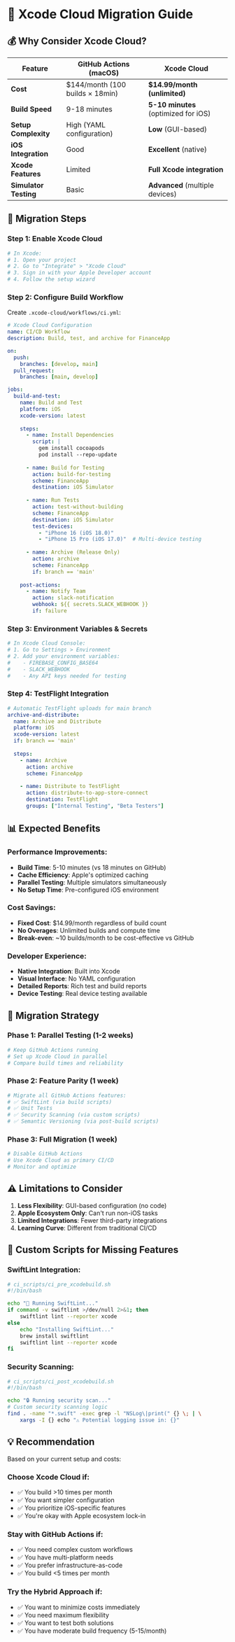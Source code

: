 # 🍎 Xcode Cloud Migration Guide

## **💰 Why Consider Xcode Cloud?**

| Feature | GitHub Actions (macOS) | Xcode Cloud |
|---------|------------------------|-------------|
| **Cost** | $144/month (100 builds × 18min) | **$14.99/month (unlimited)** |
| **Build Speed** | 9-18 minutes | **5-10 minutes** (optimized for iOS) |
| **Setup Complexity** | High (YAML configuration) | **Low** (GUI-based) |
| **iOS Integration** | Good | **Excellent** (native) |
| **Xcode Features** | Limited | **Full Xcode integration** |
| **Simulator Testing** | Basic | **Advanced** (multiple devices) |

## **🚀 Migration Steps**

### Step 1: Enable Xcode Cloud
```bash
# In Xcode:
# 1. Open your project
# 2. Go to "Integrate" > "Xcode Cloud"
# 3. Sign in with your Apple Developer account
# 4. Follow the setup wizard
```

### Step 2: Configure Build Workflow
Create `.xcode-cloud/workflows/ci.yml`:

```yaml
# Xcode Cloud Configuration
name: CI/CD Workflow
description: Build, test, and archive for FinanceApp

on:
  push:
    branches: [develop, main]
  pull_request:
    branches: [main, develop]

jobs:
  build-and-test:
    name: Build and Test
    platform: iOS
    xcode-version: latest
    
    steps:
      - name: Install Dependencies
        script: |
          gem install cocoapods
          pod install --repo-update
      
      - name: Build for Testing
        action: build-for-testing
        scheme: FinanceApp
        destination: iOS Simulator
        
      - name: Run Tests
        action: test-without-building
        scheme: FinanceApp
        destination: iOS Simulator
        test-devices:
          - "iPhone 16 (iOS 18.0)"
          - "iPhone 15 Pro (iOS 17.0)"  # Multi-device testing
        
      - name: Archive (Release Only)
        action: archive
        scheme: FinanceApp
        if: branch == 'main'
        
    post-actions:
      - name: Notify Team
        action: slack-notification
        webhook: ${{ secrets.SLACK_WEBHOOK }}
        if: failure
```

### Step 3: Environment Variables & Secrets
```bash
# In Xcode Cloud Console:
# 1. Go to Settings > Environment
# 2. Add your environment variables:
#    - FIREBASE_CONFIG_BASE64
#    - SLACK_WEBHOOK
#    - Any API keys needed for testing
```

### Step 4: TestFlight Integration
```yaml
# Automatic TestFlight uploads for main branch
archive-and-distribute:
  name: Archive and Distribute
  platform: iOS
  xcode-version: latest
  if: branch == 'main'
  
  steps:
    - name: Archive
      action: archive
      scheme: FinanceApp
      
    - name: Distribute to TestFlight
      action: distribute-to-app-store-connect
      destination: TestFlight
      groups: ["Internal Testing", "Beta Testers"]
```

## **📊 Expected Benefits**

### Performance Improvements:
- **Build Time**: 5-10 minutes (vs 18 minutes on GitHub)
- **Cache Efficiency**: Apple's optimized caching
- **Parallel Testing**: Multiple simulators simultaneously
- **No Setup Time**: Pre-configured iOS environment

### Cost Savings:
- **Fixed Cost**: $14.99/month regardless of build count
- **No Overages**: Unlimited builds and compute time
- **Break-even**: ~10 builds/month to be cost-effective vs GitHub

### Developer Experience:
- **Native Integration**: Built into Xcode
- **Visual Interface**: No YAML configuration
- **Detailed Reports**: Rich test and build reports
- **Device Testing**: Real device testing available

## **🔄 Migration Strategy**

### Phase 1: Parallel Testing (1-2 weeks)
```bash
# Keep GitHub Actions running
# Set up Xcode Cloud in parallel
# Compare build times and reliability
```

### Phase 2: Feature Parity (1 week)
```bash
# Migrate all GitHub Actions features:
# ✅ SwiftLint (via build scripts)
# ✅ Unit Tests
# ✅ Security Scanning (via custom scripts)
# ✅ Semantic Versioning (via post-build scripts)
```

### Phase 3: Full Migration (1 week)
```bash
# Disable GitHub Actions
# Use Xcode Cloud as primary CI/CD
# Monitor and optimize
```

## **⚠️ Limitations to Consider**

1. **Less Flexibility**: GUI-based configuration (no code)
2. **Apple Ecosystem Only**: Can't run non-iOS tasks
3. **Limited Integrations**: Fewer third-party integrations
4. **Learning Curve**: Different from traditional CI/CD

## **🔧 Custom Scripts for Missing Features**

### SwiftLint Integration:
```bash
# ci_scripts/ci_pre_xcodebuild.sh
#!/bin/bash

echo "🧹 Running SwiftLint..."
if command -v swiftlint >/dev/null 2>&1; then
    swiftlint lint --reporter xcode
else
    echo "Installing SwiftLint..."
    brew install swiftlint
    swiftlint lint --reporter xcode
fi
```

### Security Scanning:
```bash
# ci_scripts/ci_post_xcodebuild.sh
#!/bin/bash

echo "🔒 Running security scan..."
# Custom security scanning logic
find . -name "*.swift" -exec grep -l "NSLog\|print(" {} \; | \
    xargs -I {} echo "⚠️ Potential logging issue in: {}"
```

## **💡 Recommendation**

Based on your current setup and costs:

### Choose Xcode Cloud if:
- ✅ You build >10 times per month
- ✅ You want simpler configuration
- ✅ You prioritize iOS-specific features
- ✅ You're okay with Apple ecosystem lock-in

### Stay with GitHub Actions if:
- ✅ You need complex custom workflows
- ✅ You have multi-platform needs
- ✅ You prefer infrastructure-as-code
- ✅ You build <5 times per month

### Try the Hybrid Approach if:
- ✅ You want to minimize costs immediately
- ✅ You need maximum flexibility
- ✅ You want to test both solutions
- ✅ You have moderate build frequency (5-15/month) 